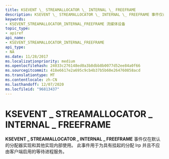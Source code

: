 ```yaml
---
title: KSEVENT \_ STREAMALLOCATOR \_ INTERNAL \_ FREEFRAME
description: KSEVENT \_ STREAMALLOCATOR \_ INTERNAL \_ FREEFRAME 事件仅在默认的分配器实现和其他实现内部使用。 此事件用于为具有挂起的分配 Irp 并且不应由客户端启用的等待进程服务。
keywords:
- KSEVENT_STREAMALLOCATOR_INTERNAL_FREEFRAME 流媒体设备
topic_type:
- apiref
api_name:
- KSEVENT_STREAMALLOCATOR_INTERNAL_FREEFRAME
api_type:
- NA
ms.date: 11/28/2017
ms.localizationpriority: medium
ms.openlocfilehash: 24033c276148ed0a3b8dbb8b0077d52ee84a0f66
ms.sourcegitcommit: 418e6617e2a695c9cb4b37b5b60e264760858acd
ms.translationtype: MT
ms.contentlocale: zh-CN
ms.lasthandoff: 12/07/2020
ms.locfileid: "96813437"
---
```

# <a name="ksevent_streamallocator_internal_freeframe"></a>KSEVENT \_ STREAMALLOCATOR \_ INTERNAL \_ FREEFRAME


**KSEVENT \_ STREAMALLOCATOR \_ INTERNAL \_ FREEFRAME** 事件仅在默认的分配器实现和其他实现内部使用。 此事件用于为具有挂起的分配 Irp 并且不应由客户端启用的等待进程服务。

 

 





